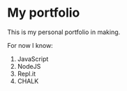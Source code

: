 # My portfolio
This is my personal portfolio in making.

For now I know:

1. JavaScript
1. NodeJS
1. Repl.it
1. CHALK